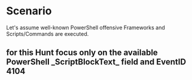 <h1>Scenario</h1>
Let's assume well-known PowerShell offensive Frameworks and Scripts/Commands are executed. 

<h2>for this Hunt focus only on the available PowerShell _ScriptBlockText_ field and EventID 4104 </h2>
